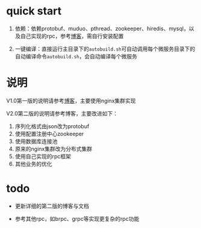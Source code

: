 # quick start

1. 依赖：依赖protobuf、muduo、pthread、zookeeper、hiredis、mysql，以及自己实现的rpc，参考[博客](https://blog.csdn.net/woodslay/article/details/126352090?spm=1001.2014.3001.5501)，需自行安装配置

2. 一键编译：直接运行主目录下的`autobuild.sh`可自动调用每个微服务目录下的自动编译命令`autobuild.sh`，会自动编译每个微服务

# 说明
V1.0第一版的说明请参考[博客](https://blog.csdn.net/woodslay/article/details/126295477?spm=1001.2014.3001.5501)，主要使用nginx集群实现

V2.0第二版的说明请参考博客，主要改进如下：

1.  序列化格式由json改为protobuf
2. 使用配置注册中心zookeeper
3. 使用数据库连接池
4. 原来的nginx集群改为分布式集群
5. 使用自己实现的rpc框架
6. 其他业务的优化

# todo

+ 更新详细的第二版的博客与文档

+ 参考其他rpc，如brpc、grpc等实现更复杂的rpc功能

   

   

   